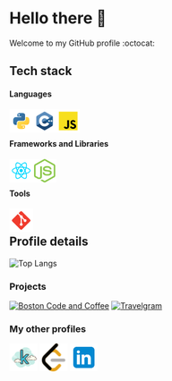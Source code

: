 # Hello there 👋

Welcome to my GitHub profile :octocat:

## Tech stack

#### Languages
<img src="./assets/tech-stack/python.svg" align="left" alt="git" height='42px'/> 
<img src="./assets/tech-stack/c++.svg" align="left" alt="git" height='42px'/> 
<img src="./assets/tech-stack/javascript.svg" align="left" alt="git" height='42px'/>  

<br />
<br />

#### Frameworks and Libraries
<img src="./assets/tech-stack/react.svg" align="left" alt="git" height='42px'/> 
<img src="./assets/tech-stack/nodejs.svg" align="left" alt="git" height='42px'/> 

<br />
<br />

#### Tools
<img src="./assets/tech-stack/git-scm.svg" align="left" alt="git" height='42px'/> 

<br/>

## Profile details
![Top Langs](https://github-readme-stats.vercel.app/api/top-langs/?username=detective-sokka&layout=compact)

### Projects

[![Boston Code and Coffee](https://github-readme-stats.vercel.app/api/pin/?username=detective-sokka&repo=boston-code-and-coffee)](https://github.com/detective-sokka/boston-code-and-coffee.git)
[![Travelgram](https://github-readme-stats.vercel.app/api/pin/?username=detective-sokka&repo=Travelgram)](https://github.com/detective-sokka/Travelgram.git)

### My other profiles

<div>
<a href="https://www.kaggle.com/strawhatsai"><img src="./assets/tech-stack/kaggle.png" width=50/></a>
<a href="https://leetcode.com/strawhatsai/"><img src="./assets/tech-stack/leetcode.svg" width=50/></a>
<a href="https://www.linkedin.com/in/dutt-sai/"><img src="./assets/tech-stack/linkedin.svg" width=50/></a>
</div>
